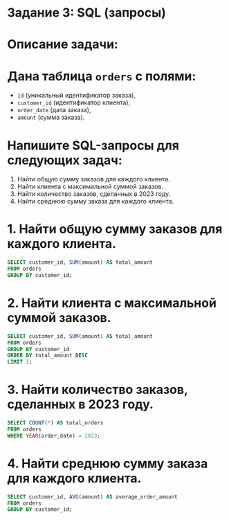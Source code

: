 # Задание 3: SQL (запросы)  
# Описание задачи:  

# Дана таблица `orders` с полями:  
- `id` (уникальный идентификатор заказа),  
- `customer_id` (идентификатор клиента),  
- `order_date` (дата заказа),  
- `amount` (сумма заказа).  

# Напишите SQL-запросы для следующих задач:  
1. Найти общую сумму заказов для каждого клиента.  
2. Найти клиента с максимальной суммой заказов.  
3. Найти количество заказов, сделанных в 2023 году.  
4. Найти среднюю сумму заказа для каждого клиента.

# 1. Найти общую сумму заказов для каждого клиента. 
```SQL
SELECT customer_id, SUM(amount) AS total_amount
FROM orders
GROUP BY customer_id;
```


# 2. Найти клиента с максимальной суммой заказов.
```SQL
SELECT customer_id, SUM(amount) AS total_amount
FROM orders
GROUP BY customer_id
ORDER BY total_amount DESC
LIMIT 1;
```


# 3. Найти количество заказов, сделанных в 2023 году.  
```sql
SELECT COUNT(*) AS total_orders
FROM orders
WHERE YEAR(order_date) = 2023;
```

# 4. Найти среднюю сумму заказа для каждого клиента.   
```sql
SELECT customer_id, AVG(amount) AS average_order_amount
FROM orders
GROUP BY customer_id;
```
